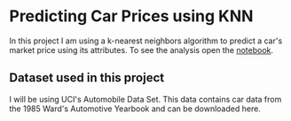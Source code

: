 # Predicting Car Prices using KNN
In this project I am using a k-nearest neighbors algorithm to predict a car's market price using its attributes.
To see the analysis open the [notebook](https://nbviewer.jupyter.org/github/MWiechmann/predict_car_prices_knn/blob/main/Predicting%20Car%20Prices%20using%20KNN.ipynb).

## Dataset used in this project
I will be using UCI's Automobile Data Set. This data contains car data from the 1985 Ward's Automotive Yearbook and can be downloaded here.
